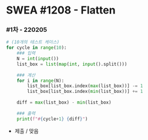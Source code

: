 # SWEA #1208 - Flatten



### #1차 - 220205

```python
# (10개의 테스트 케이스)
for cycle in range(10):
    ### 입력
    N = int(input())
    list_box = list(map(int, input().split()))
    
    ### 계산
    for i in range(N):
        list_box[list_box.index(max(list_box))] -= 1
        list_box[list_box.index(min(list_box))] += 1
    
    diff = max(list_box) - min(list_box)
    
    ### 출력
    print(f"#{cycle+1} {diff}")
```

- 제출 / 맞음
